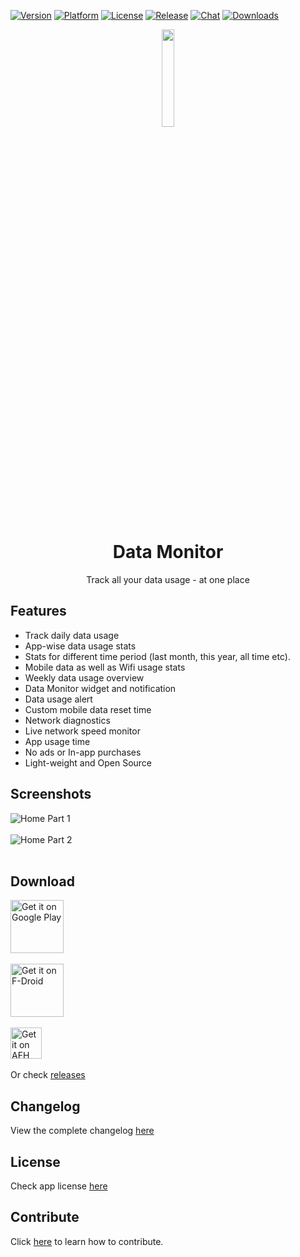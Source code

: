 [![Version](https://shields.io/badge/version-v2.1.0-087AFF.svg)](https://github.com/itsdrnoob/DataMonitor)
[![Platform](https://shields.io/badge/platform-android-green.svg)](https://github.com/itsdrnoob/DataMonitor)
[![License](https://img.shields.io/badge/license-GPL3-blue.svg)](https://www.gnu.org/licenses/gpl-3.0.en.html)
[![Release](https://shields.io/badge/release-v2.1.0-blue.svg)](https://github.com/itsdrnoob/DataMonitor/releases)
[![Chat](https://img.shields.io/badge/Telegram%20Chat-blue?logo=telegram)](https://t.me/datamonitor)
[![Downloads](https://img.shields.io/github/downloads/itsdrnoob/DataMonitor/total)](https://github.com/itsdrnoob/DataMonitor/releases)

<div align="center">
<img src="https://raw.githubusercontent.com/itsdrnoob/DataMonitor/master/images/icon.png" width="20%" height="20%"></img>

# Data Monitor
Track all your data usage - at one place
</div>

## Features
- Track daily data usage
- App-wise data usage stats
- Stats for different time period (last month, this year, all time etc).
- Mobile data as well as Wifi usage stats
- Weekly data usage overview
- Data Monitor widget and notification
- Data usage alert
- Custom mobile data reset time
- Network diagnostics
- Live network speed monitor
- App usage time
- No ads or In-app purchases
- Light-weight and Open Source

## Screenshots
![Home Part 1](https://github.com/itsdrnoob/DataMonitor/blob/0afb0f0ff795b3df153dc80622b55d4b42748bf0/images/ss_part_1.png)<br><br>
![Home Part 2](https://github.com/itsdrnoob/DataMonitor/blob/0afb0f0ff795b3df153dc80622b55d4b42748bf0/images/ss_part_2.png)
<br><br>

## Download
[<img alt="Get it on Google Play" height="85" src="./images/google-play-badge.png">](https://play.google.com/store/apps/details?id=com.drnoob.datamonitor)<br><br>
[<img alt="Get it on F-Droid" height="85" src="./images/f-droid-badge.png">](https://f-droid.org/packages/com.drnoob.datamonitor/)<br><br>
[<img alt="Get it on AFH" height="50" src="https://www.androidfilehost.com/images/afh.png">](https://www.androidfilehost.com/?fid=14871746926876844877)<br><br>
Or check <a href = "https://github.com/itsdrnoob/DataMonitor/releases/latest">releases</a>

## Changelog
View the complete changelog <a href = "CHANGELOG.md">here</a>

## License
Check app license <a href = "LICENSE">here</a>

## Contribute
Click <a href = "CONTRIBUTING.md">here</a> to learn how to contribute.


